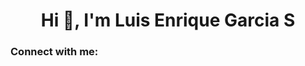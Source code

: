 <h1 align="center">Hi 👋, I'm Luis Enrique Garcia S</h1>
<!--h3 align="center">A passionate salesforce developer from Spain</h3>

<p align="left"> <img src="https://komarev.com/ghpvc/?username=le-sanabria&label=Profile%20views&color=0e75b6&style=flat" alt="le-sanabria" /> </p-->

<!--<p align="left"> <a href="https://github.com/ryo-ma/github-profile-trophy"><img src="https://github-profile-trophy.vercel.app/?username=le-sanabria" alt="le-sanabria" /></a> </p>-->

<!--- 🔭 I’m currently working on **Salesforce project**

- 🌱 I’m currently learning **Salesforce class,**

- 👯 I’m looking to collaborate on **Every kind of salesforce projects**

- 🤝 I’m looking for help with **yoursquestion about salesforce world**

- 📫 How to reach me **enrique.sanabria28@gmail.com**

- ⚡ Fun fact **I love read fantasy, mystery novels. I listen to rock and latin music.**-->

<h3 align="left">Connect with me:</h3>
<p align="left">
</p>

<!--<h3 align="left">Languages and Tools:</h3>
<p align="left"> <a href="https://www.w3schools.com/css/" target="_blank" rel="noreferrer"> <img src="https://raw.githubusercontent.com/devicons/devicon/master/icons/css3/css3-original-wordmark.svg" alt="css3" width="40" height="40"/> </a> <a href="https://www.docker.com/" target="_blank" rel="noreferrer"> <img src="https://raw.githubusercontent.com/devicons/devicon/master/icons/docker/docker-original-wordmark.svg" alt="docker" width="40" height="40"/> </a> <a href="https://git-scm.com/" target="_blank" rel="noreferrer"> <img src="https://www.vectorlogo.zone/logos/git-scm/git-scm-icon.svg" alt="git" width="40" height="40"/> </a> <a href="https://developer.mozilla.org/en-US/docs/Web/JavaScript" target="_blank" rel="noreferrer"> <img src="https://raw.githubusercontent.com/devicons/devicon/master/icons/javascript/javascript-original.svg" alt="javascript" width="40" height="40"/> </a> </p>

<p><img align="left" src="https://github-readme-stats.vercel.app/api/top-langs?username=le-sanabria&show_icons=true&locale=en&layout=compact" alt="le-sanabria" /></p>

<p>&nbsp;<img align="center" src="https://github-readme-stats.vercel.app/api?username=le-sanabria&show_icons=true&locale=en" alt="le-sanabria" /></p>

<p><img align="center" src="https://github-readme-streak-stats.herokuapp.com/?user=le-sanabria&" alt="le-sanabria" /></p>-->

<!--### Hi there 👋 I´m Luis Enrique Garcia
### 
### -->

<!--
**LE-Sanabria/LE-Sanabria** is a ✨ _special_ ✨ repository because its `README.md` (this file) appears on your GitHub profile.

Here are some ideas to get you started:

- 🔭 I’m currently working on ...
- 🌱 I’m currently learning ...
- 👯 I’m looking to collaborate on ...
- 🤔 I’m looking for help with ...
- 💬 Ask me about ...
- 📫 How to reach me: ...
- 😄 Pronouns: ...
- ⚡ Fun fact: ...
-->
